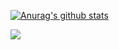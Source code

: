 [![Anurag's github stats](https://github-readme-stats.vercel.app/api?username=dimikara&show_icons=true&theme=radical)](https://github.com/anuraghazra/github-readme-stats)

![](https://komarev.com/ghpvc/?username=dimikara&color=brightgreen)
